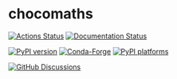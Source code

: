 # chocomaths

[![Actions Status][actions-badge]][actions-link]
[![Documentation Status][rtd-badge]][rtd-link]

[![PyPI version][pypi-version]][pypi-link]
[![Conda-Forge][conda-badge]][conda-link]
[![PyPI platforms][pypi-platforms]][pypi-link]

[![GitHub Discussions][github-discussions-badge]][github-discussions-link]

<!-- SPHINX-START -->

<!-- prettier-ignore-start -->

[actions-badge]:            https://github.com/brosaplanella/chocomaths/workflows/CI/badge.svg
[actions-link]:             https://github.com/brosaplanella/chocomaths/actions
[conda-badge]:              https://img.shields.io/conda/vn/conda-forge/chocomaths
[conda-link]:               https://github.com/conda-forge/chocomaths-feedstock
[github-discussions-badge]: https://img.shields.io/static/v1?label=Discussions&message=Ask&color=blue&logo=github
[github-discussions-link]:  https://github.com/brosaplanella/chocomaths/discussions
[pypi-link]:                https://pypi.org/project/chocomaths/
[pypi-platforms]:           https://img.shields.io/pypi/pyversions/chocomaths
[pypi-version]:             https://img.shields.io/pypi/v/chocomaths
[rtd-badge]:                https://readthedocs.org/projects/chocomaths/badge/?version=latest
[rtd-link]:                 https://chocomaths.readthedocs.io/en/latest/?badge=latest

<!-- prettier-ignore-end -->

